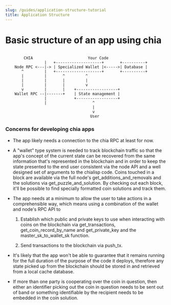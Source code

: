 ```yaml
---
slug: /guides/application-structure-tutorial
title: Application Structure
---
```


# Basic structure of an app using chia

```

        CHIA                        Your Code
                 |   +--------------------+       +----------+
    Node RPC <---|-> | Specialized Wallet |<----->| Database |
       ^         |   +--------------------+       +----------+
       |         |       ^         ^
       |         |       |         |
       |         |       |         v
       v         |       |    +------------------+
    Wallet RPC --|-------+    | State management |
                 |            +------------------+
                 |                    ^
                                      |
                                      v
                                     User
```

### Concerns for developing chia apps

- The app likely needs a connection to the chia RPC at least for now.

- A "wallet" type system is needed to track blockchain traffic so that the app's
  concept of the current state can be recovered from the same information that's
  represented in the blockchain and in order to keep the state presented to the
  end user consistent via the node API and a well designed set of arguments to
  the chialisp code. Coins touched in a block are available via the full node's
  get_additions_and_removals and the solutions via get_puzzle_and_solution. By
  checking out each block, it'll be possible to find specially formatted
  coin solutions and track them.

- The app needs at a minimum to allow the user to take actions in a comprehensible
  way, which means using a combination of the wallet and node's RPC API to
  1. Establish which public and private keys to use when interacting with coins
     on the blockchain via get_transactions, get_coin_record_by_name and
     get_private_key and the master_sk_to_wallet_sk function.

  2. Send transactions to the blockchain via push_tx.

- It's likely that the app won't be able to guarantee that it remains running for
  the full duration of the purpose of the code it deploys, therefore any state
  picked up from the blockchain should be stored in and retrieved from a local
  cache database.

- If more than one party is cooperating over the coin in question, then either an
  identifier picking out the coin in question needs to be sent out of band or
  something identifiable by the recipient needs to be embedded in the coin
  solution.
